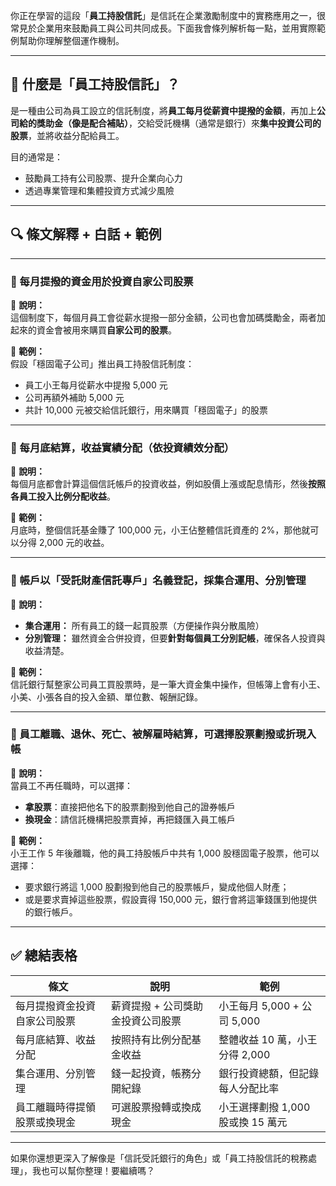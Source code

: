 你正在學習的這段「**員工持股信託**」是信託在企業激勵制度中的實務應用之一，很常見於企業用來鼓勵員工與公司共同成長。下面我會條列解析每一點，並用實際範例幫助你理解整個運作機制。

---

## 🏢 什麼是「員工持股信託」？

是一種由公司為員工設立的信託制度，將**員工每月從薪資中提撥的金額**，再加上**公司給的獎助金（像是配合補貼）**，交給受託機構（通常是銀行）來**集中投資公司的股票**，並將收益分配給員工。

目的通常是：
- 鼓勵員工持有公司股票、提升企業向心力
- 透過專業管理和集體投資方式減少風險

---

## 🔍 條文解釋 + 白話 + 範例

---

### **🔹 每月提撥的資金用於投資自家公司股票**

📘 **說明：**  
這個制度下，每個月員工會從薪水提撥一部分金額，公司也會加碼獎勵金，兩者加起來的資金會被用來購買**自家公司的股票**。

📗 **範例：**  
假設「穩固電子公司」推出員工持股信託制度：

- 員工小王每月從薪水中提撥 5,000 元
- 公司再額外補助 5,000 元  
- 共計 10,000 元被交給信託銀行，用來購買「穩固電子」的股票

---

### **🔹 每月底結算，收益實績分配（依投資績效分配）**

📘 **說明：**  
每個月底都會計算這個信託帳戶的投資收益，例如股價上漲或配息情形，然後**按照各員工投入比例分配收益**。

📗 **範例：**  
月底時，整個信託基金賺了 100,000 元，小王佔整體信託資產的 2%，那他就可以分得 2,000 元的收益。

---

### **🔹 帳戶以「受託財產信託專戶」名義登記，採集合運用、分別管理**

📘 **說明：**
- **集合運用：** 所有員工的錢一起買股票（方便操作與分散風險）  
- **分別管理：** 雖然資金合併投資，但要**針對每個員工分別記帳**，確保各人投資與收益清楚。

📗 **範例：**  
信託銀行幫整家公司員工買股票時，是一筆大資金集中操作，但帳簿上會有小王、小美、小張各自的投入金額、單位數、報酬記錄。

---

### **🔹 員工離職、退休、死亡、被解雇時結算，可選擇股票劃撥或折現入帳**

📘 **說明：**  
當員工不再任職時，可以選擇：
- **拿股票**：直接把他名下的股票劃撥到他自己的證券帳戶
- **換現金**：請信託機構把股票賣掉，再把錢匯入員工帳戶

📗 **範例：**  
小王工作 5 年後離職，他的員工持股帳戶中共有 1,000 股穩固電子股票，他可以選擇：
- 要求銀行將這 1,000 股劃撥到他自己的股票帳戶，變成他個人財產；  
- 或是要求賣掉這些股票，假設賣得 150,000 元，銀行會將這筆錢匯到他提供的銀行帳戶。

---

## ✅ 總結表格

| 條文 | 說明 | 範例 |
|------|------|------|
| 每月提撥資金投資自家公司股票 | 薪資提撥 + 公司獎助金投資公司股票 | 小王每月 5,000 + 公司 5,000 |
| 每月底結算、收益分配 | 按照持有比例分配基金收益 | 整體收益 10 萬，小王分得 2,000 |
| 集合運用、分別管理 | 錢一起投資，帳務分開紀錄 | 銀行投資總額，但記錄每人分配比率 |
| 員工離職時得提領股票或換現金 | 可選股票撥轉或換成現金 | 小王選擇劃撥 1,000 股或換 15 萬元 |

---

如果你還想更深入了解像是「信託受託銀行的角色」或「員工持股信託的稅務處理」，我也可以幫你整理！要繼續嗎？